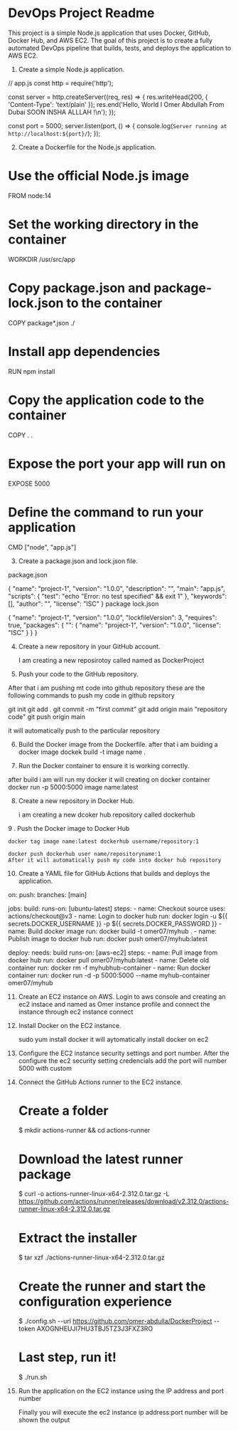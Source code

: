 # DevOps Project Readme

This project is a simple Node.js application that uses Docker, GitHub, Docker Hub, and AWS EC2. The goal of this project is to create a fully automated 
DevOps pipeline that builds, tests, and deploys the application to AWS EC2.

1. Create a simple Node.js application.

// app.js
const http = require('http');

const server = http.createServer((req, res) => {
  res.writeHead(200, { 'Content-Type': 'text/plain' });
  res.end('Hello, World I Omer Abdullah From Dubai SOON INSHA ALLLAH !\n');
});

const port = 5000;
server.listen(port, () => {
  console.log(`Server running at http://localhost:${port}/`);
});


2. Create a Dockerfile for the Node.js application.

# Use the official Node.js image
FROM node:14

# Set the working directory in the container
WORKDIR /usr/src/app

# Copy package.json and package-lock.json to the container
COPY package*.json ./

# Install app dependencies
RUN npm install

# Copy the application code to the container
COPY . .

# Expose the port your app will run on
EXPOSE 5000

# Define the command to run your application
CMD ["node", "app.js"]


3. Create a package.json and lock.json file.

package.json 

{
  "name": "project-1",
  "version": "1.0.0",
  "description": "",
  "main": "app.js",
  "scripts": {
    "test": "echo \"Error: no test specified\" && exit 1"
  },
  "keywords": [],
  "author": "",
  "license": "ISC"
}
package lock.json 

{
  "name": "project-1",
  "version": "1.0.0",
  "lockfileVersion": 3,
  "requires": true,
  "packages": {
    "": {
      "name": "project-1",
      "version": "1.0.0",
      "license": "ISC"
    }
  }
}

4. Create a new repository in your GitHub account.

   I am creating a new reposirotoy called named as DockerProject

5. Push your code to the GitHub repository.

  After that i am pushing mt code into github repository these are the following  commands to push my code in github repsitory

  git init 
  git add . 
  git commit -m "first commit"
  git add origin main "repository code"
  git push origin main  

  it will automatically push to the particular repository 
  
6. Build the Docker image from the Dockerfile.
   after that i am buiding a docker image
   dockek build -t image name .

7. Run the Docker container to ensure it is working correctly.

  after build i am will run my docker it will creating on docker container 
  docker run -p 5000:5000 image name:latest
  
8. Create a new repository in Docker Hub.
   
     i am creating a new dcoker hub repository called dockerhub
    
9 . Push the Docker image to Docker Hub

    docker tag image name:latest dockerhub username/repository:1

    docker push dockerhub user name/repositoryname:1
    After it will automatically push my code into docker hub repository
     
10. Create a YAML file for GitHub Actions that builds and deploys the application.

  on:
  push:
    branches: [main]

jobs:
  build:
    runs-on: [ubuntu-latest]
    steps:
      - name: Checkout source
        uses: actions/checkout@v3
      - name: Login to docker hub
        run: docker login -u ${{ secrets.DOCKER_USERNAME }} -p ${{ secrets.DOCKER_PASSWORD }} 
      - name: Build docker image
        run: docker build -t omer07/myhub .
      - name: Publish image to docker hub
        run: docker push omer07/myhub:latest
        
  deploy:
    needs: build
    runs-on: [aws-ec2]
    steps:
      - name: Pull image from docker hub
        run: docker pull omer07/myhub:latest
      - name: Delete old container
        run: docker rm -f myhubhub-container
      - name: Run docker container
        run: docker run -d -p 5000:5000 --name myhub-container omer07/myhub
    
11. Create an EC2 instance on AWS.
    Login to aws console and creating an ec2 instace and named as Omer instance profile and  connect the instance through ec2 instance connect
12. Install Docker on the EC2 instance.

      sudo yum install docker it will aytomatically install docker on ec2

13. Configure the EC2 instance security settings and port number.
    After the configure the ec2 security setting credencials add the port will number 5000 with custom
    
14. Connect the GitHub Actions runner to the EC2 instance.
    # Create a folder
    $ mkdir actions-runner && cd actions-runner
    # Download the latest runner package
    $ curl -o actions-runner-linux-x64-2.312.0.tar.gz -L https://github.com/actions/runner/releases/download/v2.312.0/actions-runner-linux-x64-2.312.0.tar.gz
    # Extract the installer
    $ tar xzf ./actions-runner-linux-x64-2.312.0.tar.gz
    # Create the runner and start the configuration experience
    $ ./config.sh --url https://github.com/omer-abdulla/DockerProject --token AXOGNHEUJI7HU3TBJ5TZ3J3FXZ3RO
    # Last step, run it!
    $ ./run.sh
    
15. Run the application on the EC2 instance using the IP address and port number

     Finally you will execute the ec2 instance ip address:port number will be shown the output

    
